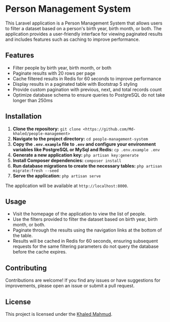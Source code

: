 # Person Management System

This Laravel application is a Person Management System that allows users to filter a dataset based on a person's birth year, birth month, or both. The application provides a user-friendly interface for viewing paginated results and includes features such as caching to improve performance.

## Features

- Filter people by birth year, birth month, or both
- Paginate results with 20 rows per page
- Cache filtered results in Redis for 60 seconds to improve performance
- Display results in a paginated table with Bootstrap 5 styling
- Provide custom pagination with previous, next, and total records count
- Optimize database schema to ensure queries to PostgreSQL do not take longer than 250ms

## Installation

1. **Clone the repository:** `git clone <https://github.com/Md-khaled/people-management>`
2. **Navigate to the project directory:** `cd people-management-system`
3. **Copy the `.env.example` file to `.env` and configure your environment variables like PostgreSQL or MySql and Redis:** `cp .env.example .env`
4. **Generate a new application key:** `php artisan key:generate`
5. **Install Composer dependencies:** `composer install`
6. **Run database migrations to create the necessary tables:** `php artisan migrate:fresh --seed`
7. **Serve the application:** `php artisan serve`

The application will be available at `http://localhost:8000`.

## Usage

- Visit the homepage of the application to view the list of people.
- Use the filters provided to filter the dataset based on birth year, birth month, or both.
- Paginate through the results using the navigation links at the bottom of the table.
- Results will be cached in Redis for 60 seconds, ensuring subsequent requests for the same filtering parameters do not query the database before the cache expires.

## Contributing

Contributions are welcome! If you find any issues or have suggestions for improvements, please open an issue or submit a pull request.

## License

This project is licensed under the [Khaled Mahmud](https://github.com/Md-khaled).
